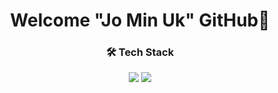 <div align="center">

# Welcome "Jo Min Uk" GitHub👋
  
  ### 🛠 Tech Stack
  
  
  <img src="https://img.shields.io/badge/JavaScript-F7DF1E?style=plastic&logo=JavaScript&logoColor=fff" />
  <img src="https://img.shields.io/badge/TypeScript-3178C6?style=plastic&logo=TypeScript&logoColor=white" />

<!--
**jominuk/jominuk** is a ✨ _special_ ✨ repository because its `README.md` (this file) appears on your GitHub profile.

Here are some ideas to get you started:


- 🔭 I’m currently working on ...
- 🌱 I’m currently learning ...
- 👯 I’m looking to collaborate on ...
- 🤔 I’m looking for help with ...
- 💬 Ask me about ...
- 📫 How to reach me: ...
- 😄 Pronouns: ...
- ⚡ Fun fact: ...
-->
